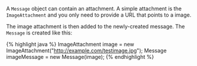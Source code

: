A `Message` object can contain an attachment. A simple attachment is the `ImageAttachment` and you only need to provide a URL that points to a image.

The image attachment is then added to the newly-created message. The `Message` is created like this:

{% highlight java %}
ImageAttachment image = new ImageAttachment("http://example.com/testimage.jpg");
Message imageMessage = new Message(image);
{% endhighlight %}